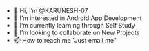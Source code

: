 - 👋 Hi, I’m @KARUNESH-07
- 👀 I’m interested in Android App Development
- 🌱 I’m currently learning through Self Study
- 💞️ I’m looking to collaborate on New Projects
- 📫 How to reach me "Just email me" 

<!---
KARUNESH-07/KARUNESH-07 is a ✨ special ✨ repository because its `README.md` (this file) appears on your GitHub profile.
You can click the Preview link to take a look at your changes.
--->
